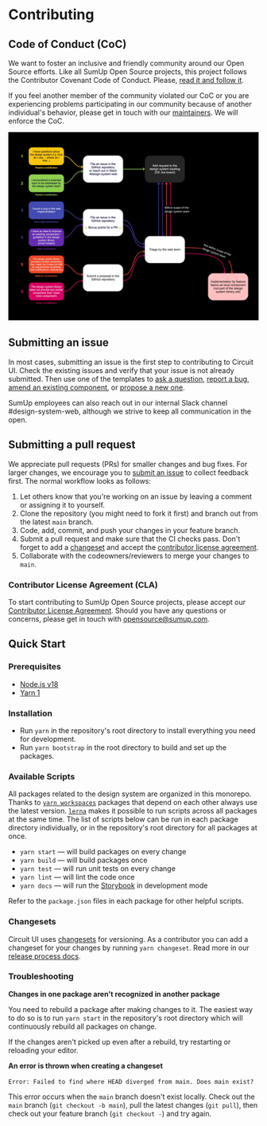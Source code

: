 # Contributing

## Code of Conduct (CoC)

We want to foster an inclusive and friendly community around our Open Source efforts. Like all SumUp Open Source projects, this project follows the Contributor Covenant Code of Conduct. Please, [read it and follow it](https://github.com/sumup-oss/circuit-ui/tree/main/CODE_OF_CONDUCT.md).

If you feel another member of the community violated our CoC or you are experiencing problems participating in our community because of another individual's behavior, please get in touch with our [maintainers](https://github.com/sumup-oss/circuit-ui/tree/main/README.md#maintainers). We will enforce the CoC.

![Overview diagram of the contribution model](https://github.com/sumup-oss/circuit-ui/raw/main/assets/contribution-model.jpg)

## Submitting an issue

In most cases, submitting an issue is the first step to contributing to Circuit UI. Check the existing issues and verify that your issue is not already submitted. Then use one of the templates to [ask a question](https://github.com/sumup-oss/circuit-ui/issues/new?template=question.md), [report a bug](https://github.com/sumup-oss/circuit-ui/issues/new?template=report-a-bug.md), [amend an existing component](https://github.com/sumup-oss/circuit-ui/issues/new?template=amend-existing-component.md), or [propose a new one](https://github.com/sumup-oss/circuit-ui/issues/new?template=propose-new-component.md).

SumUp employees can also reach out in our internal Slack channel #design-system-web, although we strive to keep all communication in the open.

## Submitting a pull request

We appreciate pull requests (PRs) for smaller changes and bug fixes. For larger changes, we encourage you to [submit an issue](https://github.com/sumup-oss/circuit-ui/issues/new) to collect feedback first. The normal workflow looks as follows:

1. Let others know that you're working on an issue by leaving a comment or assigning it to yourself.
2. Clone the repository (you might need to fork it first) and branch out from the latest `main` branch.
3. Code, add, commit, and push your changes in your feature branch.
4. Submit a pull request and make sure that the CI checks pass. Don't forget to add a [changeset](#changesets) and accept the [contributor license agreement](#contributor-license-agreement-cla).
5. Collaborate with the codeowners/reviewers to merge your changes to `main`.

### Contributor License Agreement (CLA)

To start contributing to SumUp Open Source projects, please accept our [Contributor License Agreement](https://opensource.sumup.com/cla). Should you have any questions or concerns, please get in touch with [opensource@sumup.com](mailto:opensource@sumup.com).

## Quick Start

### Prerequisites

- [Node.js v18](https://nodejs.org/)
- [Yarn 1](https://classic.yarnpkg.com/en/docs/install)

### Installation

- Run `yarn` in the repository's root directory to install everything you need for development.
- Run `yarn bootstrap` in the root directory to build and set up the packages.

### Available Scripts

All packages related to the design system are organized in this monorepo. Thanks to [`yarn workspaces`](https://classic.yarnpkg.com/en/docs/workspaces) packages that depend on each other always use the latest version. [`lerna`](https://lerna.js.org/) makes it possible to run scripts across all packages at the same time. The list of scripts below can be run in each package directory individually, or in the repository's root directory for all packages at once.

- `yarn start` — will build packages on every change
- `yarn build` — will build packages once
- `yarn test` — will run unit tests on every change
- `yarn lint` — will lint the code once
- `yarn docs` — will run the [Storybook](https://circuit.sumup.com) in development mode

Refer to the `package.json` files in each package for other helpful scripts.

### Changesets

Circuit UI uses [changesets](https://github.com/atlassian/changesets) for versioning. As a contributor you can add a changeset for your changes by running `yarn changeset`. Read more in our [release process docs](https://circuit.sumup.com/?path=/docs/introduction-contributing-release-process--page).

### Troubleshooting

**Changes in one package aren't recognized in another package**

You need to rebuild a package after making changes to it. The easiest way to do so is to run `yarn start` in the repository's root directory which will continuously rebuild all packages on change.

If the changes aren't picked up even after a rebuild, try restarting or reloading your editor.

**An error is thrown when creating a changeset**

`Error: Failed to find where HEAD diverged from main. Does main exist?`

This error occurs when the `main` branch doesn't exist locally. Check out the `main` branch (`git checkout -b main`), pull the latest changes (`git pull`), then check out your feature branch (`git checkout -`) and try again.
